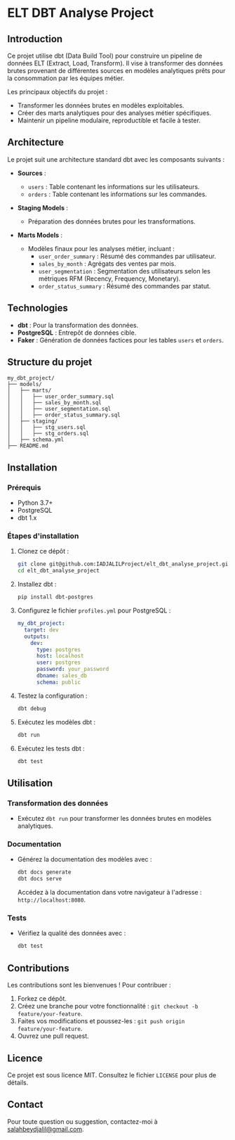 # ELT DBT Analyse Project

## Introduction
Ce projet utilise dbt (Data Build Tool) pour construire un pipeline de données ELT (Extract, Load, Transform). Il vise à transformer des données brutes provenant de différentes sources en modèles analytiques prêts pour la consommation par les équipes métier.

Les principaux objectifs du projet :
- Transformer les données brutes en modèles exploitables.
- Créer des marts analytiques pour des analyses métier spécifiques.
- Maintenir un pipeline modulaire, reproductible et facile à tester.

## Architecture

Le projet suit une architecture standard dbt avec les composants suivants :

- **Sources** :
  - `users` : Table contenant les informations sur les utilisateurs.
  - `orders` : Table contenant les informations sur les commandes.

- **Staging Models** :
  - Préparation des données brutes pour les transformations.

- **Marts Models** :
  - Modèles finaux pour les analyses métier, incluant :
    - `user_order_summary` : Résumé des commandes par utilisateur.
    - `sales_by_month` : Agrégats des ventes par mois.
    - `user_segmentation` : Segmentation des utilisateurs selon les métriques RFM (Recency, Frequency, Monetary).
    - `order_status_summary` : Résumé des commandes par statut.

## Technologies

- **dbt** : Pour la transformation des données.
- **PostgreSQL** : Entrepôt de données cible.
- **Faker** : Génération de données factices pour les tables `users` et `orders`.

## Structure du projet

```
my_dbt_project/
├── models/
│   ├── marts/
│   │   ├── user_order_summary.sql
│   │   ├── sales_by_month.sql
│   │   ├── user_segmentation.sql
│   │   ├── order_status_summary.sql
│   ├── staging/
│   │   ├── stg_users.sql
│   │   ├── stg_orders.sql
│   ├── schema.yml
├── README.md
```

## Installation

### Prérequis
- Python 3.7+
- PostgreSQL
- dbt 1.x

### Étapes d'installation
1. Clonez ce dépôt :
   ```bash
   git clone git@github.com:IADJALILProject/elt_dbt_analyse_project.git
   cd elt_dbt_analyse_project
   ```

2. Installez dbt :
   ```bash
   pip install dbt-postgres
   ```

3. Configurez le fichier `profiles.yml` pour PostgreSQL :
   ```yaml
   my_dbt_project:
     target: dev
     outputs:
       dev:
         type: postgres
         host: localhost
         user: postgres
         password: your_password
         dbname: sales_db
         schema: public
   ```

4. Testez la configuration :
   ```bash
   dbt debug
   ```

5. Exécutez les modèles dbt :
   ```bash
   dbt run
   ```

6. Exécutez les tests dbt :
   ```bash
   dbt test
   ```

## Utilisation

### Transformation des données
- Exécutez `dbt run` pour transformer les données brutes en modèles analytiques.

### Documentation
- Générez la documentation des modèles avec :
  ```bash
  dbt docs generate
  dbt docs serve
  ```
  Accédez à la documentation dans votre navigateur à l'adresse : `http://localhost:8080`.

### Tests
- Vérifiez la qualité des données avec :
  ```bash
  dbt test
  ```

## Contributions
Les contributions sont les bienvenues ! Pour contribuer :
1. Forkez ce dépôt.
2. Créez une branche pour votre fonctionnalité : `git checkout -b feature/your-feature`.
3. Faites vos modifications et poussez-les : `git push origin feature/your-feature`.
4. Ouvrez une pull request.

## Licence
Ce projet est sous licence MIT. Consultez le fichier `LICENSE` pour plus de détails.

## Contact
Pour toute question ou suggestion, contactez-moi à salahbeydjalil@gmail.com.
